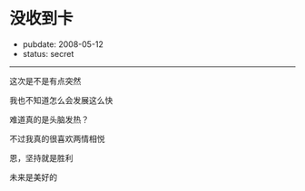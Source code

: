 # 没收到卡

- pubdate: 2008-05-12
- status: secret

--------------------------


这次是不是有点突然

我也不知道怎么会发展这么快

难道真的是头脑发热？

不过我真的很喜欢两情相悦

恩，坚持就是胜利

未来是美好的
